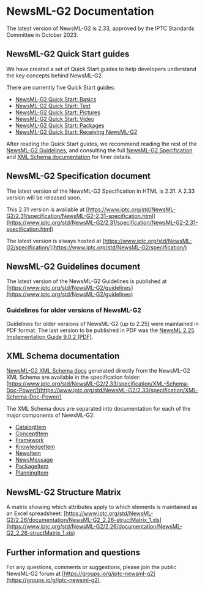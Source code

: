 # NewsML-G2 Documentation

The latest version of NewsML-G2 is 2.33, approved by the IPTC Standards
Committee in October 2023.

## NewsML-G2 Quick Start guides

We have created a set of Quick Start guides to help developers understand the
key concepts behind NewsML-G2.

There are currently five Quick Start guides:

* [NewsML-G2 Quick Start: Basics](https://iptc.atlassian.net/wiki/spaces/NEWSMLG2/pages/610041876/Basics+-+NewsML-G2+Quick+Start+Guide)
* [NewsML-G2 Quick Start: Text](https://iptc.atlassian.net/wiki/spaces/NEWSMLG2/pages/610500617/Text+-+NewsML-G2+Quick+Start+Guide)
* [NewsML-G2 Quick Start: Pictures](https://iptc.atlassian.net/wiki/spaces/NEWSMLG2/pages/610140166/Pictures+and+Graphics+-+NewsML-G2+Quick+Start+Guide)
* [NewsML-G2 Quick Start: Video](https://iptc.atlassian.net/wiki/spaces/NEWSMLG2/pages/610304037/Video+-+NewsML-G2+Quick+Start+Guide)
* [NewsML-G2 Quick Start: Packages](https://iptc.atlassian.net/wiki/spaces/NEWSMLG2/pages/610598929/Packages+-+NewsML-G2+Quick+Start+Guide)
* [NewsML-G2 Quick Start: Receiving NewsML-G2](https://iptc.atlassian.net/wiki/spaces/NEWSMLG2/pages/622034945/Receiving+NewsML-+G2+-+NewsML-G2+Quick+Start+Guide)

After reading the Quick Start guides, we recommend reading the rest of
the
[NewsML-G2 Guidelines](https://www.iptc.org/std/NewsML-G2/guidelines),
and consulting the full
[NewsML-G2 Specification](https://www.iptc.org/std/NewsML-G2/specification/)
and
[XML Schema documentation](https://www.iptc.org/std/NewsML-G2/2.33/specification/XML-Schema-Doc-Power/)
for finer details.

## NewsML-G2 Specification document

The latest version of the NewsML-G2 Specification in HTML is 2.31. A 2.33 version will be released soon.

This 2.31 version is available at
[https://www.iptc.org/std/NewsML-G2/2.31/specification/NewsML-G2-2.31-specification.html](https://www.iptc.org/std/NewsML-G2/2.31/specification/NewsML-G2-2.31-specification.html)

The latest version is always hosted at
[https://www.iptc.org/std/NewsML-G2/specification/](https://www.iptc.org/std/NewsML-G2/specification/)

## NewsML-G2 Guidelines document

The latest version of the NewsML-G2 Guidelines is published at
[https://www.iptc.org/std/NewsML-G2/guidelines](https://www.iptc.org/std/NewsML-G2/guidelines)

### Guidelines for older versions of NewsML-G2

Guidelines for older versions of NewsML-G2 (up to 2.25) were maintained in PDF format.
The last version to be published in PDF was the 
[NewsML 2.25 Implementation Guide 9.0.2 (PDF)](https://www.iptc.org/std/NewsML-G2/2.25/documentation/IPTC-NewsML-G2-Implementation_Guide_9.0.2.pdf).

## XML Schema documentation

[NewsML-G2 XML Schema docs](https://www.iptc.org/std/NewsML-G2/2.33/specification/XML-Schema-Doc-Power/)
generated directly from the NewsML-G2 XML Schema are available in the
specification folder:
[https://www.iptc.org/std/NewsML-G2/2.33/specification/XML-Schema-Doc-Power/](https://www.iptc.org/std/NewsML-G2/2.33/specification/XML-Schema-Doc-Power/)

The XML Schema docs are separated into documentation for each of the major components of NewsML-G2:

* [CatalogItem](https://www.iptc.org/std-dev/NewsML-G2/2.33/specification/XML-Schema-Doc-Power/NewsML-G2_2.33-spec-CatalogItem-Power.html)
* [ConceptItem](https://www.iptc.org/std-dev/NewsML-G2/2.33/specification/XML-Schema-Doc-Power/NewsML-G2_2.33-spec-ConceptItem-Power.html)
* [Framework](https://www.iptc.org/std-dev/NewsML-G2/2.33/specification/XML-Schema-Doc-Power/NewsML-G2_2.33-spec-Framework-Power.html)
* [KnowledgeItem](https://www.iptc.org/std-dev/NewsML-G2/2.33/specification/XML-Schema-Doc-Power/NewsML-G2_2.33-spec-KnowledgeItem-Power.html)
* [NewsItem](https://www.iptc.org/std-dev/NewsML-G2/2.33/specification/XML-Schema-Doc-Power/NewsML-G2_2.33-spec-NewsItem-Power.html)
* [NewsMessage](https://www.iptc.org/std-dev/NewsML-G2/2.33/specification/XML-Schema-Doc-Power/NewsML-G2_2.33-spec-NewsMessage-Power.html)
* [PackageItem](https://www.iptc.org/std-dev/NewsML-G2/2.33/specification/XML-Schema-Doc-Power/NewsML-G2_2.33-spec-PackageItem-Power.html)
* [PlanningItem](https://www.iptc.org/std-dev/NewsML-G2/2.33/specification/XML-Schema-Doc-Power/NewsML-G2_2.33-spec-PlanningItem-Power.html)

## NewsML-G2 Structure Matrix

A matrix showing which attributes apply to which elements is maintained as an Excel spreadsheet:
[https://www.iptc.org/std/NewsML-G2/2.26/documentation/NewsML-G2_2.26-structMatrix_1.xls](https://www.iptc.org/std/NewsML-G2/2.26/documentation/NewsML-G2_2.26-structMatrix_1.xls)

## Further information and questions

For any questions, comments or suggestions, please join the public NewsML-G2
forum at
[https://groups.io/g/iptc-newsml-g2](https://groups.io/g/iptc-newsml-g2).

